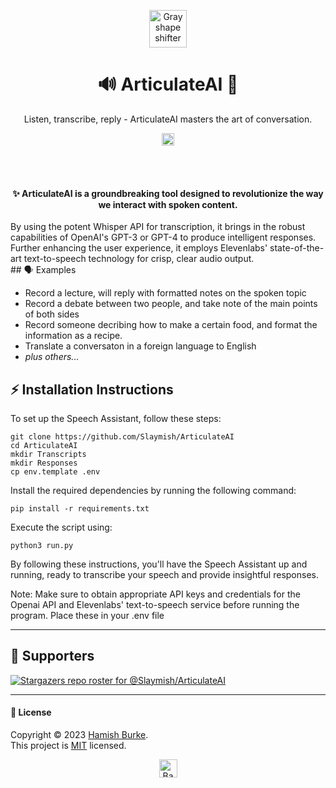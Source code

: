 <p align="center"><a href="https://github.com/Slaymish/ArticulateAI"><img src="http://randojs.com/images/shapeShifterGrayAlphaBackground.gif" alt="Gray shape shifter" height="60"/></a></p>
<h1 align="center">🔊 ArticulateAI 🧠</h1>
<p align="center">Listen, transcribe, reply - ArticulateAI masters the art of conversation.</p>

<p align="center">
    <a href="https://twitter.com/intent/tweet?text=Check%20out%20ArticulateAI,%20an%20exciting%20project%20on%20GitHub.&url=https://github.com/Slaymish/ArticulateAI&hashtags=AI,ArticulateAI,opensource,github,developers"><img src="http://randojs.com/images/tweetShield.svg" alt="Tweet" height="20"/></a>
</p><br/><br/>

<h4 align="center">✨ <b>ArticulateAI</b> is a groundbreaking tool designed to revolutionize the way we interact with spoken content. </h4>
By using the potent Whisper API for transcription, it brings in the robust capabilities of OpenAI's GPT-3 or GPT-4 to produce intelligent responses. Further enhancing the user experience, it employs Elevenlabs' state-of-the-art text-to-speech technology for crisp, clear audio output.

<br/>
## 🗣 Examples

- Record a lecture, will reply with formatted notes on the spoken topic
- Record a debate between two people, and take note of the main points of both sides
- Record someone decribing how to make a certain food, and format the information as a recipe.
- Translate a conversaton in a foreign language to English
- _plus others..._




## ⚡️ Installation Instructions
To set up the Speech Assistant, follow these steps:

```
git clone https://github.com/Slaymish/ArticulateAI
cd ArticulateAI
mkdir Transcripts
mkdir Responses
cp env.template .env
```

Install the required dependencies by running the following command:

```
pip install -r requirements.txt
```

Execute the script using:
```
python3 run.py
```

By following these instructions, you'll have the Speech Assistant up and running, ready to transcribe your speech and provide insightful responses.

Note: Make sure to obtain appropriate API keys and credentials for the Openai API and Elevenlabs' text-to-speech service before running the program. Place these in your .env file

***

## 👏 Supporters

[![Stargazers repo roster for @Slaymish/ArticulateAI](https://reporoster.com/stars/dark/Slaymish/ArticulateAI)](https://github.com/Slaymish/ArticulateAI/stargazers)


***
#### 📝 License

Copyright © 2023 [Hamish Burke](https://github.com/Slaymish). <br />
This project is [MIT](https://github.com/Slaymish/SpeechToSpeechAssistant/blob/main/LICENSE) licensed. 


<p align="center"><a href="https://github.com/Slaymish/ArticulateAI#"><img src="http://randojs.com/images/backToTopButtonTransparentBackground.png" alt="Back to top" height="29"/></a></p>
